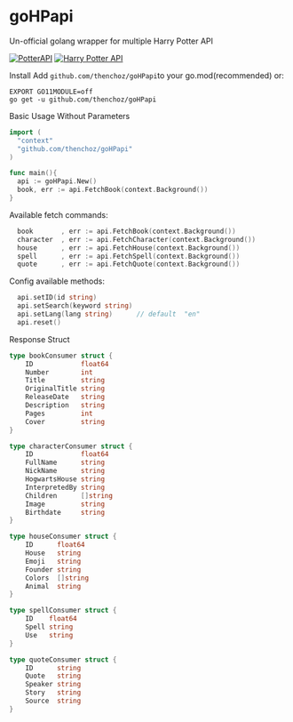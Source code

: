 # goHPapi

Un-official golang wrapper for multiple Harry Potter API

[![PotterAPI](https://github.com/fedeperin/potterapi)](https://github.com/fedeperin/potterapi)
[![Harry Potter API](https://github.com/joeltgray/HarryPotterAPI/tree/main?tab=readme-ov-file)](https://github.com/joeltgray/HarryPotterAPI/tree/main?tab=readme-ov-file)

Install
Add ```github.com/thenchoz/goHPapi```to your go.mod(recommended) or:
```
EXPORT GO11MODULE=off
go get -u github.com/thenchoz/goHPapi
```

Basic Usage Without Parameters
```go
import (
  "context"
  "github.com/thenchoz/goHPapi"
)

func main(){
  api := goHPapi.New()
  book, err := api.FetchBook(context.Background())
}
```
Available fetch commands:
```go
  book       , err := api.FetchBook(context.Background())
  character  , err := api.FetchCharacter(context.Background())
  house      , err := api.FetchHouse(context.Background())
  spell      , err := api.FetchSpell(context.Background())
  quote      , err := api.FetchQuote(context.Background())
```
Config available methods:
```go
  api.setID(id string)
  api.setSearch(keyword string)
  api.setLang(lang string)      // default  "en"
  api.reset()
```
Response Struct
```go
type bookConsumer struct {
	ID            float64
	Number        int    
	Title         string 
	OriginalTitle string 
	ReleaseDate   string 
	Description   string 
	Pages         int    
	Cover         string 
}

type characterConsumer struct {
	ID            float64 
	FullName      string  
	NickName      string  
	HogwartsHouse string  
	InterpretedBy string  
	Children      []string
	Image         string  
	Birthdate     string  
}

type houseConsumer struct {
	ID      float64 
	House   string  
	Emoji   string  
	Founder string  
	Colors  []string
	Animal  string  
}

type spellConsumer struct {
	ID    float64
	Spell string 
	Use   string 
}

type quoteConsumer struct {
	ID      string
	Quote   string
	Speaker string
	Story   string
	Source  string
}
